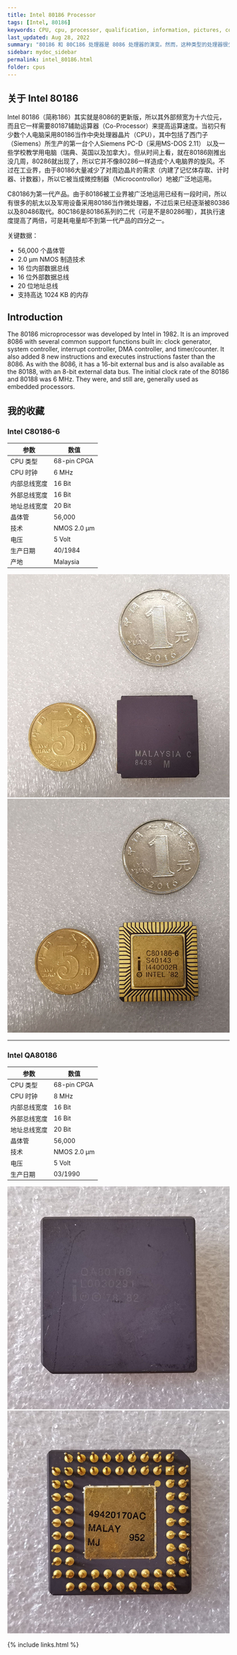 ```yaml
---
title: Intel 80186 Processor
tags: [Intel, 80186]
keywords: CPU, cpu, processor, qualification, information, pictures, core, frequency, chip packaging, packaging, cpu info, x86, collection, amd, cyrix, harris, ibm, idt, iit, intel, motorola, nec, sgs, sgs-thomson, siemens, ST, signetics, mhs, ti, texas instruments, ulsi, umc, weitek, zilog, 808x, 8085, 8088, 8086, 80188, 80186, 80286, 286, 80386, 386, i386, Am386, 386sx, 386dx, 486, i486, 586, 486sx, 486dx, overdrive, 487, pentium, 586, 5x86, 386dlc, 386slc, 486dx2, mmx, ppro, pentium-pro, pro, athlon, duron, z80, dirk oppelt, dirk, oppelt, engineering, sample, samples
last_updated: Aug 28, 2022
summary: "80186 和 80C186 处理器是 8086 处理器的演变。然而，这种类型的处理器很少用于个人电脑，因为集成到芯片中的附加功能和能力在经典个人电脑中没有任何优势。80186和80C186处理器的主要应用领域是嵌入式控制市场。它们在那里控制调制解调器、打印机、复印机、传真机等，但它们也用于录像机、微波炉和空调。原因是芯片上集成了时钟发生器、可编程中断控制器、DMA 通道、16 位定时器和等待状态发生器等附加功能。值得注意的是，这种处理器类型自 1982 年上市以来就已经面市，用于控制设备和系统。"
sidebar: mydoc_sidebar
permalink: intel_80186.html
folder: cpus
---
```


## 关于 Intel 80186

Intel 80186（简称186）其实就是8086的更新版，所以其外部频宽为十六位元，而且它一样需要80187辅助运算器（Co-Processor）来提高运算速度。当初只有少数个人电脑采用80186当作中央处理器晶片（CPU），其中包括了西门子（Siemens）所生产的第一台个人Siemens PC-D（采用MS-DOS 2.11） 以及一些学校教学用电脑（瑞典、英国以及加拿大）。但从时间上看，就在80186刚推出没几周，80286就出现了，所以它并不像80286一样造成个人电脑界的旋风。不过在工业界，由于80186大量减少了对周边晶片的需求（内建了记忆体存取、计时器、计数器），所以它被当成微控制器（Microcontrollor）地被广泛地运用。

C80186为第一代产品。由于80186被工业界被广泛地运用已经有一段时间，所以有很多的航太以及军用设备采用80186当作微处理器，不过后来已经逐渐被80386以及80486取代。80C186是80186系列的二代（可是不是80286喔），其执行速度提高了两倍，可是耗电量却不到第一代产品的四分之一。

关键数据：
- 56,000 个晶体管
- 2.0 µm NMOS 制造技术
- 16 位内部数据总线
- 16 位外部数据总线
- 20 位地址总线
- 支持高达 1024 KB 的内存

## Introduction

The 80186 microprocessor was developed by Intel in 1982. It is an improved 8086 with several common support functions built in: clock generator, system controller, interrupt controller, DMA controller, and timer/counter. It also added 8 new instructions and executes instructions faster than the 8086. As with the 8086, it has a 16-bit external bus and is also available as the 80188, with an 8-bit external data bus. The initial clock rate of the 80186 and 80188 was 6 MHz. They were, and still are, generally used as embedded processors.

## 我的收藏

### Intel C80186-6

| 参数 | 数值 |
| ------ | ------ |
| CPU 类型 | 68-pin CPGA |
| CPU 时钟 | 6 MHz |
| 内部总线宽度 | 16 Bit |
| 外部总线宽度 | 16 Bit |
| 地址总线宽度 | 20 Bit |
| 晶体管 | 56,000 |
| 技术 | NMOS 2.0 µm |
| 电压 | 5 Volt |
| 生产日期 | 40/1984 |
| 产地 | Malaysia |

![Intel C80186-6 正面](/images/cpus/Intel/Intel_C80186-6_1.jpg)
![Intel C80186-6 反面](/images/cpus/Intel/Intel_C80186-6_2.jpg)

---------

### Intel QA80186

| 参数 | 数值 |
| ------ | ------ |
| CPU 类型 | 68-pin CPGA |
| CPU 时钟 | 8 MHz |
| 内部总线宽度 | 16 Bit |
| 外部总线宽度 | 16 Bit |
| 地址总线宽度 | 20 Bit |
| 晶体管 | 56,000 |
| 技术 | NMOS 2.0 µm |
| 电压 | 5 Volt |
| 生产日期 | 03/1990 |

![Intel QA80186 正面](/images/cpus/Intel/Intel_QA80186_1.jpg)
![Intel QA80186 反面](/images/cpus/Intel/Intel_QA80186_2.jpg)

{% include links.html %}
